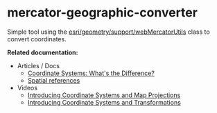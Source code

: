 # mercator-geographic-converter 

Simple tool using the [esri/geometry/support/webMercatorUtils](https://developers.arcgis.com/javascript/latest/api-reference/esri-geometry-support-webMercatorUtils.html) class to convert coordinates.

**Related documentation:**

* Articles / Docs
    * [Coordinate Systems: What's the Difference?](https://www.esri.com/arcgis-blog/products/arcgis-pro/mapping/coordinate-systems-difference)
    * [Spatial references](https://developers.arcgis.com/documentation/spatial-references/)
* Videos
    * [Introducing Coordinate Systems and Map Projections](https://www.youtube.com/watch?v=PICwxT0fTHQ&list=PLahIW2YFPQd41lp-z3Jb5Wx2-KB1HG9jC&index=3)
    * [Introducing Coordinate Systems and Transformations](https://www.youtube.com/watch?v=kG6vdjDDs8s&list=PLahIW2YFPQd41lp-z3Jb5Wx2-KB1HG9jC&index=9)
